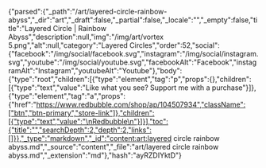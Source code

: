 {"parsed":{"_path":"/art/layered-circle-rainbow-abyss","_dir":"art","_draft":false,"_partial":false,"_locale":"","_empty":false,"title":"Layered Circle | Rainbow Abyss","description":null,"img":"/img/art/vortex 5.png","alt":null,"category":"Layered Circles","order":52,"social":{"facebook":"/img/social/facebook.svg","instagram":"/img/social/instagram.svg","youtube":"/img/social/youtube.svg","facebookAlt":"Facebook","instagramAlt":"Instagram","youtubeAlt":"Youtube"},"body":{"type":"root","children":[{"type":"element","tag":"p","props":{},"children":[{"type":"text","value":"Like what you see? Support me with a purchase"}]},{"type":"element","tag":"a","props":{"href":"https://www.redbubble.com/shop/ap/104507934","className":["btn","btn-primary","store-link"]},"children":[{"type":"text","value":"\nRedbubble\n"}]}],"toc":{"title":"","searchDepth":2,"depth":2,"links":[]}},"_type":"markdown","_id":"content:art:layered circle rainbow abyss.md","_source":"content","_file":"art/layered circle rainbow abyss.md","_extension":"md"},"hash":"ayRZDIYktD"}